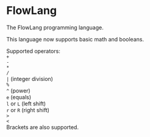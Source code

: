 # FlowLang
The FlowLang programming language.                                                                                                                                               

This language now supports basic math and booleans.                                                                                                                             

Supported operators:                                                                                                                                                             
`+`                                                                                                                                                                             
`-`                                                                                                                                                                             
`*`                                                                                                                                                                             
`/`                                                                                                                                                                             
`|` (integer division)                                                                                                                                                           
`%`                                                                                                                                                                             
`^` (power)                                                                                                                                                                     
`e` (equals)                                                                                                                                                                     
`l` or `L` (left shift)                                                                                                                                                         
`r` or `R` (right shift)                                                                                                                                                         
`>`                                                                                                                                                                             
`<`                                                                                                                                                                             
Brackets are also supported.
